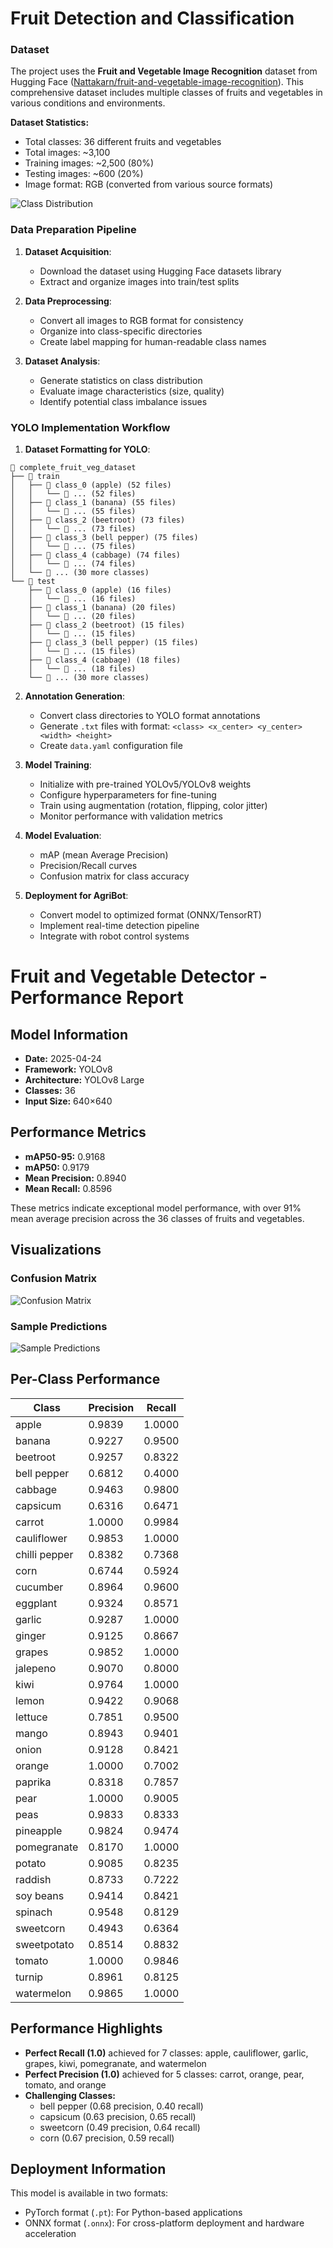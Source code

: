 # Fruit Detection and Classification

### Dataset

The project uses the **Fruit and Vegetable Image Recognition** dataset from Hugging Face ([Nattakarn/fruit-and-vegetable-image-recognition](https://huggingface.co/datasets/Nattakarn/fruit-and-vegetable-image-recognition)). This comprehensive dataset includes multiple classes of fruits and vegetables in various conditions and environments.

**Dataset Statistics:**
- Total classes: 36 different fruits and vegetables
- Total images: ~3,100 
- Training images: ~2,500 (80%)
- Testing images: ~600 (20%)
- Image format: RGB (converted from various source formats)

![Class Distribution](Fruit-and-vegetable-image-recognition/class_distribution_explorer.png)

### Data Preparation Pipeline

1. **Dataset Acquisition**:
   - Download the dataset using Hugging Face datasets library
   - Extract and organize images into train/test splits

2. **Data Preprocessing**:
   - Convert all images to RGB format for consistency
   - Organize into class-specific directories
   - Create label mapping for human-readable class names

3. **Dataset Analysis**:
   - Generate statistics on class distribution
   - Evaluate image characteristics (size, quality)
   - Identify potential class imbalance issues

### YOLO Implementation Workflow

1. **Dataset Formatting for YOLO**:
```
📁 complete_fruit_veg_dataset
├── 📁 train
│   ├── 📁 class_0 (apple) (52 files)
│   │   └── 📄 ... (52 files)
│   ├── 📁 class_1 (banana) (55 files)
│   │   └── 📄 ... (55 files)
│   ├── 📁 class_2 (beetroot) (73 files)
│   │   └── 📄 ... (73 files)
│   ├── 📁 class_3 (bell pepper) (75 files)
│   │   └── 📄 ... (75 files)
│   ├── 📁 class_4 (cabbage) (74 files)
│   │   └── 📄 ... (74 files)
│   └── 📁 ... (30 more classes)
└── 📁 test
    ├── 📁 class_0 (apple) (16 files)
    │   └── 📄 ... (16 files)
    ├── 📁 class_1 (banana) (20 files)
    │   └── 📄 ... (20 files)
    ├── 📁 class_2 (beetroot) (15 files)
    │   └── 📄 ... (15 files)
    ├── 📁 class_3 (bell pepper) (15 files)
    │   └── 📄 ... (15 files)
    ├── 📁 class_4 (cabbage) (18 files)
    │   └── 📄 ... (18 files)
    └── 📁 ... (30 more classes)
```

2. **Annotation Generation**:
   - Convert class directories to YOLO format annotations
   - Generate `.txt` files with format: `<class> <x_center> <y_center> <width> <height>`
   - Create `data.yaml` configuration file

3. **Model Training**:
   - Initialize with pre-trained YOLOv5/YOLOv8 weights
   - Configure hyperparameters for fine-tuning
   - Train using augmentation (rotation, flipping, color jitter)
   - Monitor performance with validation metrics

4. **Model Evaluation**:
   - mAP (mean Average Precision)
   - Precision/Recall curves
   - Confusion matrix for class accuracy

5. **Deployment for AgriBot**:
   - Convert model to optimized format (ONNX/TensorRT)
   - Implement real-time detection pipeline
   - Integrate with robot control systems

# Fruit and Vegetable Detector - Performance Report

## Model Information
- **Date:** 2025-04-24
- **Framework:** YOLOv8
- **Architecture:** YOLOv8 Large
- **Classes:** 36
- **Input Size:** 640×640

## Performance Metrics
- **mAP50-95:** 0.9168
- **mAP50:** 0.9179
- **Mean Precision:** 0.8940
- **Mean Recall:** 0.8596

These metrics indicate exceptional model performance, with over 91% mean average precision across the 36 classes of fruits and vegetables.

## Visualizations

### Confusion Matrix
![Confusion Matrix](Fruit-and-vegetable-image-recognition\models\confusion_matrix.png)

### Sample Predictions
![Sample Predictions](Fruit-and-vegetable-image-recognition\models\sample_predictions.png)

## Per-Class Performance

| Class | Precision | Recall |
|-------|-----------|--------|
| apple | 0.9839 | 1.0000 |
| banana | 0.9227 | 0.9500 |
| beetroot | 0.9257 | 0.8322 |
| bell pepper | 0.6812 | 0.4000 |
| cabbage | 0.9463 | 0.9800 |
| capsicum | 0.6316 | 0.6471 |
| carrot | 1.0000 | 0.9984 |
| cauliflower | 0.9853 | 1.0000 |
| chilli pepper | 0.8382 | 0.7368 |
| corn | 0.6744 | 0.5924 |
| cucumber | 0.8964 | 0.9600 |
| eggplant | 0.9324 | 0.8571 |
| garlic | 0.9287 | 1.0000 |
| ginger | 0.9125 | 0.8667 |
| grapes | 0.9852 | 1.0000 |
| jalepeno | 0.9070 | 0.8000 |
| kiwi | 0.9764 | 1.0000 |
| lemon | 0.9422 | 0.9068 |
| lettuce | 0.7851 | 0.9500 |
| mango | 0.8943 | 0.9401 |
| onion | 0.9128 | 0.8421 |
| orange | 1.0000 | 0.7002 |
| paprika | 0.8318 | 0.7857 |
| pear | 1.0000 | 0.9005 |
| peas | 0.9833 | 0.8333 |
| pineapple | 0.9824 | 0.9474 |
| pomegranate | 0.8170 | 1.0000 |
| potato | 0.9085 | 0.8235 |
| raddish | 0.8733 | 0.7222 |
| soy beans | 0.9414 | 0.8421 |
| spinach | 0.9548 | 0.8129 |
| sweetcorn | 0.4943 | 0.6364 |
| sweetpotato | 0.8514 | 0.8832 |
| tomato | 1.0000 | 0.9846 |
| turnip | 0.8961 | 0.8125 |
| watermelon | 0.9865 | 1.0000 |

## Performance Highlights

- **Perfect Recall (1.0)** achieved for 7 classes: apple, cauliflower, garlic, grapes, kiwi, pomegranate, and watermelon
- **Perfect Precision (1.0)** achieved for 5 classes: carrot, orange, pear, tomato, and orange
- **Challenging Classes:**
  - bell pepper (0.68 precision, 0.40 recall)
  - capsicum (0.63 precision, 0.65 recall)
  - sweetcorn (0.49 precision, 0.64 recall)
  - corn (0.67 precision, 0.59 recall)

## Deployment Information

This model is available in two formats:
- PyTorch format (`.pt`): For Python-based applications
- ONNX format (`.onnx`): For cross-platform deployment and hardware acceleration
